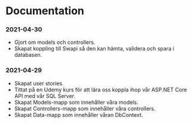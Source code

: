 # Documentation

### 2021-04-30
* Gjort om models och controllers.
* Skapat koppling till Swapi så den kan hämta, validera och spara i databasen. 

### 2021-04-29
* Skapat user stories.
* Tittat på en Udemy kurs för att lära oss koppla ihop vår ASP.NET Core API med vår SQL Server. 
* Skapat Models-mapp som innehåller våra models.
* Skapat Controllers-mapp som innehåller våra controllers.
* Skapat Data-mapp som innehåller våran DbContext. 


